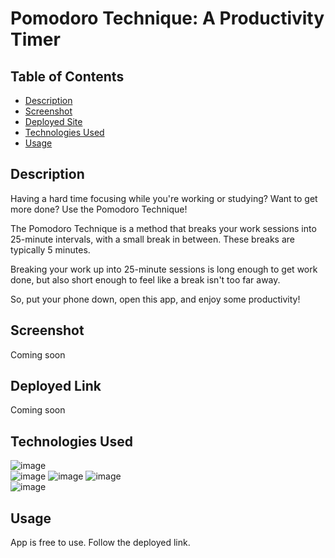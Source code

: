 # Pomodoro Technique: A Productivity Timer

  ## Table of Contents
  - [Description](#description)
  - [Screenshot](#screenshot)
  - [Deployed Site](#deployed-link)
  - [Technologies Used](#technologies-used)
  - [Usage](#usage)

  ## Description
  Having a hard time focusing while you're working or studying? Want to get more done? Use the Pomodoro Technique!

  The Pomodoro Technique is a method that breaks your work sessions into 25-minute intervals, with a small break in between. These breaks are typically 5 minutes.

  Breaking your work up into 25-minute sessions is long enough to get work done, but also short enough to feel like a break isn't too far away.

  So, put your phone down, open this app, and enjoy some productivity! 

  ## Screenshot
  Coming soon

  ## Deployed Link
  Coming soon
  
  ## Technologies Used
  ![image](https://img.shields.io/badge/Node.js-339933?style=for-the-badge&logo=nodedotjs&logoColor=white)</br>
  ![image](https://img.shields.io/badge/React-20232A?style=for-the-badge&logo=react&logoColor=61DAFB)
  ![image](https://img.shields.io/badge/JavaScript-323330?style=for-the-badge&logo=javascript&logoColor=F7DF1E)
  ![image](https://img.shields.io/badge/HTML5-E34F26?style=for-the-badge&logo=html5&logoColor=white)</br>
  ![image](https://img.shields.io/badge/CSS3-1572B6?style=for-the-badge&logo=css3&logoColor=white)


  ## Usage
  App is free to use. Follow the deployed link.
